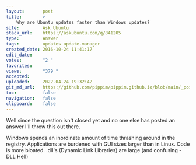 ```yaml
---
layout:       post
title:        >
    Why are Ubuntu updates faster than Windows updates?
site:         Ask Ubuntu
stack_url:    https://askubuntu.com/q/841205
type:         Answer
tags:         updates update-manager
created_date: 2016-10-24 11:41:17
edit_date:    
votes:        "2 "
favorites:    
views:        "379 "
accepted:     
uploaded:     2022-04-24 19:32:42
git_md_url:   https://github.com/pippim/pippim.github.io/blob/main/_posts/2016/2016-10-24-Why-are-Ubuntu-updates-faster-than-Windows-updates_.md
toc:          false
navigation:   false
clipboard:    false
---
```


Well since the question isn't closed yet and no one else has posted an answer I'll throw this out there.

Windows spends an inordinate amount of time thrashing around in the registry. Applications are burdened with GUI sizes larger than in Linux. Code is more bloated. .dll's (Dynamic Link Libraries) are large (and confusing - DLL Hell)
